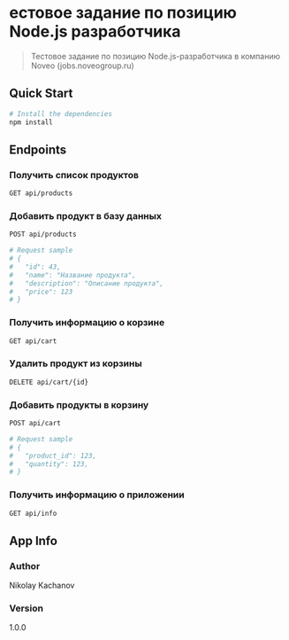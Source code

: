 # естовое задание по позицию Node.js разработчика

> Тестовое задание по позицию Node.js-разработчика в компанию Noveo (jobs.noveogroup.ru)

## Quick Start

```bash
# Install the dependencies
npm install
```

## Endpoints

### Получить список продуктов

```bash
GET api/products
```

### Добавить продукт в базу данных

```bash
POST api/products

# Request sample
# {
#   "id": 43,
#   "name": "Название продукта",
#   "description": "Описание продукта",
#   "price": 123
# }
```

### Получить информацию о корзине

```bash
GET api/cart
```

### Удалить продукт из корзины

```bash
DELETE api/cart/{id}
```

### Добавить продукты в корзину

```bash
POST api/cart

# Request sample
# {
#   "product_id": 123,
#   "quantity": 123,
# }
```

### Получить информацию о приложении

```bash
GET api/info
```

## App Info

### Author

Nikolay Kachanov

### Version

1.0.0
